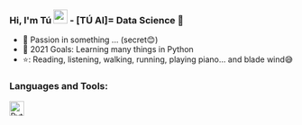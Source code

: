 ### Hi, I'm Tú <img src="https://media.giphy.com/media/hvRJCLFzcasrR4ia7z/giphy.gif" width="25px"> -  [TÚ AI]= Data Science  🌻  


- 🔭 Passion in something ... (secret😊)
- 💪 2021 Goals: Learning many things in Python
- ⭐: Reading, listening, walking, running, playing piano... and blade wind😅


### Languages and Tools:
<img align="left" alt="Python" width="26px" src="https://upload.wikimedia.org/wikipedia/commons/thumb/0/0a/Python.svg/1200px-Python.svg.png" /> 


